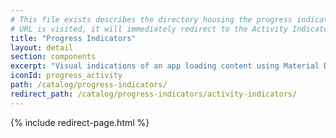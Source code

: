 ```yaml
---
# This file exists describes the directory housing the progress indicator components. If the
# URL is visited, it will immediately redirect to the Activity Indicator component.
title: "Progress Indicators"
layout: detail
section: components
excerpt: "Visual indications of an app loading content using Material Design animation and layout."
iconId: progress_activity
path: /catalog/progress-indicators/
redirect_path: /catalog/progress-indicators/activity-indicators/
---
```


{% include redirect-page.html %}
